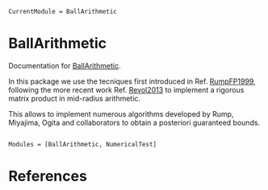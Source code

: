 ```@meta
CurrentModule = BallArithmetic
```

# BallArithmetic

Documentation for [BallArithmetic](https://github.com/JuliaBallArithmetic/BallArithmetic.jl).

In this package we use the tecniques first introduced in Ref. [RumpFP1999](@cite), following the more recent work Ref. [Revol2013](@cite)
to implement a rigorous matrix product in mid-radius arithmetic.

This allows to implement numerous algorithms developed by Rump, Miyajima,
Ogita and collaborators to obtain a posteriori guaranteed bounds.

```@index
```



```@autodocs
Modules = [BallArithmetic, NumericalTest]
```

# References

```@bibliography
```